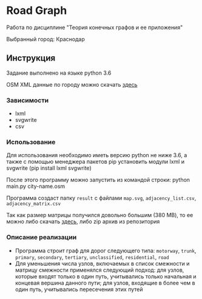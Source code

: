 # Road Graph

Работа по дисциплине "Теория конечных графов и ее приложения"

Выбранный город: Краснодар

## Инструкция

Задание выполнено на языке python 3.6

OSM XML данные по городу можно скачать [здесь](https://drive.google.com/drive/folders/1UxZBQfH1b-pAJvEWIXEC8SY1lWU9PN6_?usp=sharing)

### Зависимости 

* lxml
* svgwrite
* csv

### Использование

Для использования необходимо иметь версию python не ниже 3.6, а также с помощью менеджера пакетов pip установить модули lxml и svgwrite (pip install lxml svgwrite)

После этого программу можно запустить из командой строки: python main.py city-name.osm

Программа создаст папку ```result``` c файлами ```map.svg```, ```adjacency_list.csv```, ```adjacency_matrix.csv``` 

Так как размер матрицы получился довольно большим (380 MB), то ее можно либо скачать [здесь](https://drive.google.com/drive/folders/1UxZBQfH1b-pAJvEWIXEC8SY1lWU9PN6_?usp=sharing), либо zip архив из репозитория 

### Описание реализации
* Программа строит граф для дорог следующего типа: ```motorway```, ```trunk```, ```primary```, ```secondary```, ```tertiary```, ```unclassified```, ```residential```, ```road```
* Для уменьшения числа узлов, включаемых в список смежности и матрицу смежности применялся следующий подход: для узлов, которые входят только в один путь, учитывались только начальная и концевая вершина данного пути; для узлов, входящие в более чем в один путь, учитывались пересечения этих путей 

